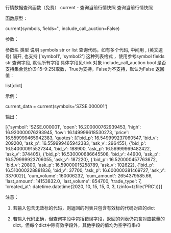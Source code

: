 行情数据查询函数（免费）
current - 查询当前行情快照
查询当前行情快照

函数原型：

current(symbols, fields='', include_call_auction=False)
 
    
参数：

参数名	类型	说明
symbols	str or list	查询代码，如有多个代码, 中间用 , (英文逗号) 隔开, 也支持 ['symbol1', 'symbol2'] 这种列表格式 ，使用参考symbol
fields	str	查询字段, 默认所有字段 具体字段见:tick 对象
include_call_auction	bool	是否支持集合竞价(9:15-9:25)取数，True为支持，False为不支持，默认为False
返回值：

list[dict]

示例：

current_data = current(symbols='SZSE.000001')
 
    
输出：

[{'symbol': 'SZSE.000001', 'open': 16.200000762939453, 'high': 16.920000076293945, 'low': 16.149999618530273, 'price': 16.559999465942383, 'quotes': [{'bid_p': 16.549999237060547, 'bid_v': 209200, 'ask_p': 16.559999465942383, 'ask_v': 296455}, {'bid_p': 16.540000915527344, 'bid_v': 188900, 'ask_p': 16.56999969482422, 'ask_v': 374405}, {'bid_p': 16.530000686645508, 'bid_v': 44900, 'ask_p': 16.579999923706055, 'ask_v': 187220}, {'bid_p': 16.520000457763672, 'bid_v': 20800, 'ask_p': 16.59000015258789, 'ask_v': 102622}, {'bid_p': 16.510000228881836, 'bid_v': 37700, 'ask_p': 16.600000381469727, 'ask_v': 337002}], 'cum_volume': 160006232, 'cum_amount': 2654379585.66, 'last_amount': 14153832.0, 'last_volume': 854700, 'trade_type': 7, 'created_at': datetime.datetime(2020, 10, 15, 15, 0, 3, tzinfo=tzfile('PRC'))}]
 
注意：

1. 若输入包含无效标的代码，则返回的列表只包含有效标的代码对应的dict

2. 若输入代码正确，但查询字段中包括错误字段，返回的列表仍包含对应数量的dict，但每个dict中除有效字段外，其他字段的值均为空字符串/0